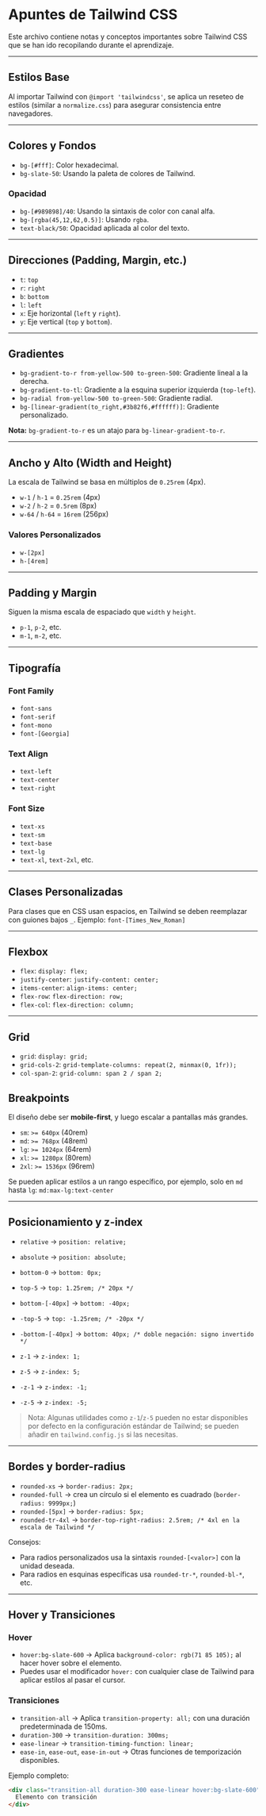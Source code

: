# Apuntes de Tailwind CSS

Este archivo contiene notas y conceptos importantes sobre Tailwind CSS que se han ido recopilando durante el aprendizaje.

---

## Estilos Base

Al importar Tailwind con `@import 'tailwindcss'`, se aplica un reseteo de estilos (similar a `normalize.css`) para asegurar consistencia entre navegadores.

---

## Colores y Fondos

- `bg-[#fff]`: Color hexadecimal.
- `bg-slate-50`: Usando la paleta de colores de Tailwind.

### Opacidad

- `bg-[#989898]/40`: Usando la sintaxis de color con canal alfa.
- `bg-[rgba(45,12,62,0.5)]`: Usando `rgba`.
- `text-black/50`: Opacidad aplicada al color del texto.

---

## Direcciones (Padding, Margin, etc.)

- `t`: `top`
- `r`: `right`
- `b`: `bottom`
- `l`: `left`
- `x`: Eje horizontal (`left` y `right`).
- `y`: Eje vertical (`top` y `bottom`).

---

## Gradientes

- `bg-gradient-to-r from-yellow-500 to-green-500`: Gradiente lineal a la derecha.
- `bg-gradient-to-tl`: Gradiente a la esquina superior izquierda (`top-left`).
- `bg-radial from-yellow-500 to-green-500`: Gradiente radial.
- `bg-[linear-gradient(to_right,#3b82f6,#ffffff)]`: Gradiente personalizado.

**Nota:** `bg-gradient-to-r` es un atajo para `bg-linear-gradient-to-r`.

---

## Ancho y Alto (Width and Height)

La escala de Tailwind se basa en múltiplos de `0.25rem` (4px).

- `w-1` / `h-1` = `0.25rem` (4px)
- `w-2` / `h-2` = `0.5rem` (8px)
- `w-64` / `h-64` = `16rem` (256px)

### Valores Personalizados

- `w-[2px]`
- `h-[4rem]`

---

## Padding y Margin

Siguen la misma escala de espaciado que `width` y `height`.

- `p-1`, `p-2`, etc.
- `m-1`, `m-2`, etc.

---

## Tipografía

### Font Family

- `font-sans`
- `font-serif`
- `font-mono`
- `font-[Georgia]`

### Text Align

- `text-left`
- `text-center`
- `text-right`

### Font Size

- `text-xs`
- `text-sm`
- `text-base`
- `text-lg`
- `text-xl`, `text-2xl`, etc.

---

## Clases Personalizadas

Para clases que en CSS usan espacios, en Tailwind se deben reemplazar con guiones bajos `_`.
Ejemplo: `font-[Times_New_Roman]`

---

## Flexbox

- `flex`: `display: flex;`
- `justify-center`: `justify-content: center;`
- `items-center`: `align-items: center;`
- `flex-row`: `flex-direction: row;`
- `flex-col`: `flex-direction: column;`

---

## Grid

- `grid`: `display: grid;`
- `grid-cols-2`: `grid-template-columns: repeat(2, minmax(0, 1fr));`
- `col-span-2`: `grid-column: span 2 / span 2;`

## Breakpoints

El diseño debe ser **mobile-first**, y luego escalar a pantallas más grandes.

- `sm`: `>= 640px` (40rem)
- `md`: `>= 768px` (48rem)
- `lg`: `>= 1024px` (64rem)
- `xl`: `>= 1280px` (80rem)
- `2xl`: `>= 1536px` (96rem)

Se pueden aplicar estilos a un rango específico, por ejemplo, solo en `md` hasta `lg`:
`md:max-lg:text-center`

---

## Posicionamiento y z-index

- `relative` -> `position: relative;`
- `absolute` -> `position: absolute;`
- `bottom-0` -> `bottom: 0px;`
- `top-5` -> `top: 1.25rem; /* 20px */`
- `bottom-[-40px]` -> `bottom: -40px;`
- `-top-5` -> `top: -1.25rem; /* -20px */`
- `-bottom-[-40px]` -> `bottom: 40px; /* doble negación: signo invertido */`

- `z-1` -> `z-index: 1;`
- `z-5` -> `z-index: 5;`
- `-z-1` -> `z-index: -1;`
- `-z-5` -> `z-index: -5;`

> Nota: Algunas utilidades como `z-1`/`z-5` pueden no estar disponibles por defecto en la configuración estándar de Tailwind; se pueden añadir en `tailwind.config.js` si las necesitas.

---

## Bordes y border-radius

- `rounded-xs` -> `border-radius: 2px;`
- `rounded-full` -> crea un círculo si el elemento es cuadrado (`border-radius: 9999px;`)
- `rounded-[5px]` -> `border-radius: 5px;`
- `rounded-tr-4xl` -> `border-top-right-radius: 2.5rem; /* 4xl en la escala de Tailwind */`

Consejos:

- Para radios personalizados usa la sintaxis `rounded-[<valor>]` con la unidad deseada.
- Para radios en esquinas específicas usa `rounded-tr-*`, `rounded-bl-*`, etc.

---

## Hover y Transiciones

### Hover

- `hover:bg-slate-600` -> Aplica `background-color: rgb(71 85 105);` al hacer hover sobre el elemento.
- Puedes usar el modificador `hover:` con cualquier clase de Tailwind para aplicar estilos al pasar el cursor.

### Transiciones

- `transition-all` -> Aplica `transition-property: all;` con una duración predeterminada de 150ms.
- `duration-300` -> `transition-duration: 300ms;`
- `ease-linear` -> `transition-timing-function: linear;`
- `ease-in`, `ease-out`, `ease-in-out` -> Otras funciones de temporización disponibles.

Ejemplo completo:

```html
<div class="transition-all duration-300 ease-linear hover:bg-slate-600">
  Elemento con transición
</div>
```
